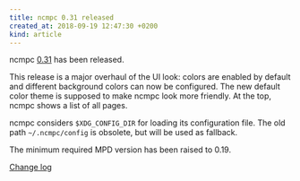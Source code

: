 ```yaml
---
title: ncmpc 0.31 released
created_at: 2018-09-19 12:47:30 +0200
kind: article
---
```


ncmpc
[0.31](/download/ncmpc/0/ncmpc-0.31.tar.xz) has
been released.

This release is a major overhaul of the UI look: colors are enabled by
default and different background colors can now be configured.  The
new default color theme is supposed to make ncmpc look more friendly.
At the top, ncmpc shows a list of all pages.

ncmpc considers `$XDG_CONFIG_DIR` for loading its configuration file.
The old path `~/.ncmpc/config` is obsolete, but will be used as
fallback.

The minimum required MPD version has been raised to 0.19.

[Change log](https://raw.githubusercontent.com/MusicPlayerDaemon/ncmpc/v0.31/NEWS)
